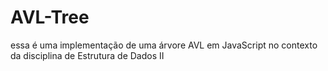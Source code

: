 # AVL-Tree
essa é uma implementação de uma árvore AVL em JavaScript no contexto da disciplina de Estrutura de Dados II
